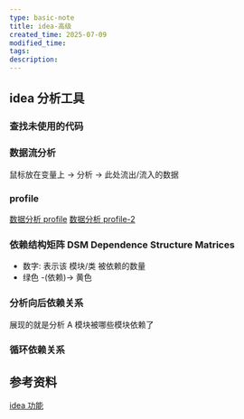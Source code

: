 ```yaml
---
type: basic-note
title: idea-高级
created_time: 2025-07-09
modified_time:
tags:
description:
---
```


## idea 分析工具

### 查找未使用的代码

### 数据流分析

鼠标放在变量上 -> 分析 -> 此处流出/流入的数据

### profile

[数据分析 profile](https://www.cnblogs.com/xushengbin/p/18100300)
[数据分析 profile-2](https://flounder.dev/zh/posts/profile-idea-with-idea/)

### 依赖结构矩阵 DSM Dependence Structure Matrices

- 数字: 表示该 模块/类 被依赖的数量
- 绿色 -(依赖)-> 黄色

### 分析向后依赖关系

展现的就是分析 A 模块被哪些模块依赖了

### 循环依赖关系

## 参考资料

[idea 功能](https://cloud.tencent.com/developer/news/581519)
